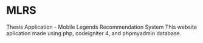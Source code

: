 # MLRS
Thesis Application - Mobile Legends Recommendation System
This website aplication made using php, codeigniter 4, and phpmyadmin database.
